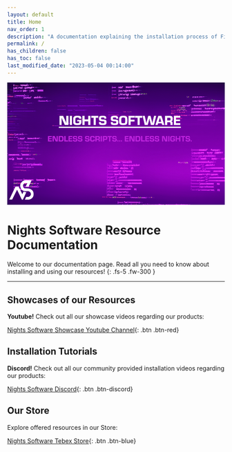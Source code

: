 ```yaml
---
layout: default
title: Home
nav_order: 1
description: "A documentation explaining the installation process of FiveM resources sold by Nights Software."
permalink: /
has_children: false
has_toc: false
last_modified_date: "2023-05-04 00:14:00"
---
```


<img class="cover-img" src="/assets/img/banner.png" alt="Nights Software Banner" draggable="false">

# Nights Software Resource Documentation

Welcome to our documentation page. Read all you need to know about installing and using our resources!
{: .fs-5 .fw-300 }

---

## Showcases of our Resources

**Youtube!** Check out all our showcase videos regarding our products:

[Nights Software Showcase Youtube Channel](https://www.youtube.com/channel/UC7DWPjF5daoykiD-q6SvYRA){: .btn .btn-red}

## Installation Tutorials

**Discord!** Check out all our community provided installation videos regarding our products:

[Nights Software Discord](https://discord.com/channels/989438923925229598/1152361824554061824){: .btn .btn-discord}

## Our Store

Explore offered resources in our Store:

[Nights Software Tebex Store](https://store.nights-software.com){: .btn .btn-blue}
